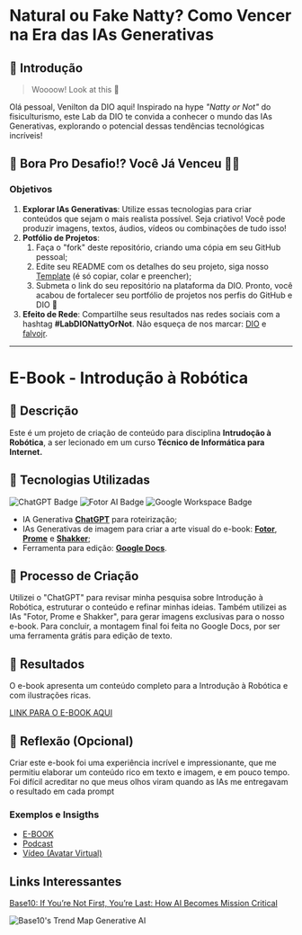 # Natural ou Fake Natty? Como Vencer na Era das IAs Generativas

## 🚀 Introdução

> Woooow! Look at this 👀

Olá pessoal, Venilton da DIO aqui! Inspirado na hype _"Natty or Not"_ do fisiculturismo, este Lab da DIO te convida a conhecer o mundo das IAs Generativas, explorando o potencial dessas tendências tecnológicas incríveis!

## 🎯 Bora Pro Desafio!? Você Já Venceu 💪🤓

### Objetivos

1. **Explorar IAs Generativas**: Utilize essas tecnologias para criar conteúdos que sejam o mais realista possível. Seja criativo! Você pode produzir imagens, textos, áudios, vídeos ou combinações de tudo isso!
1. **Potfólio de Projetos**:
    1. Faça o "fork" deste repositório, criando uma cópia em seu GitHub pessoal;
    2. Edite seu README com os detalhes do seu projeto, siga nosso [Template](#template) (é só copiar, colar e preencher);
    3. Submeta o link do seu repositório na plataforma da DIO. Pronto, você acabou de fortalecer seu portfólio de projetos nos perfis do GitHub e DIO 🚀
1. **Efeito de Rede**: Compartilhe seus resultados nas redes sociais com a hashtag **#LabDIONattyOrNot**. Não esqueça de nos marcar: [DIO](https://www.linkedin.com/school/dio-makethechange) e [falvojr](https://www.linkedin.com/in/falvojr).

---

# E-Book - Introdução à Robótica 

## 📒 Descrição
Este é um projeto de criação de conteúdo para  disciplina **Intrudoção à Robótica**, a ser lecionado em um curso **Técnico de Informática para Internet.**

## 🤖 Tecnologias Utilizadas
![ChatGPT Badge](https://img.shields.io/badge/Powered_by-ChatGPT_3.5-1f77b4?logo=openai)
![Fotor AI Badge](https://img.shields.io/badge/Powered_by-Fotor_AI_Image_Creator-FF5733?logo=fotor.com&logoColor=white)
![Google Workspace Badge](https://img.shields.io/badge/Powered_by-Google_Docs-4285F4?logo=google&logoColor=white)

- IA Generativa **[ChatGPT](https://chat.openai.com)** para roteirização;
- IAs Generativas de imagem para criar a arte visual do e-book: **[Fotor](https://www.fotor.com/images/create)**, **[Prome](https://www.promeai.pro/ai-image-generation)** e **[Shakker](https://www.shakker.ai/aigenerator)**;
- Ferramenta para edição: **[Google Docs](https://docs.google.com/)**.

## 🧐 Processo de Criação
Utilizei o "ChatGPT" para revisar minha pesquisa sobre Introdução à Robótica, estruturar o conteúdo e refinar minhas ideias. Também utilizei as IAs "Fotor, Prome e Shakker", para gerar imagens exclusivas para o nosso e-book. Para concluir, a montagem final foi feita no Google Docs, por ser uma ferramenta grátis para edição de texto.

## 🚀 Resultados
O e-book apresenta um conteúdo completo para a Introdução à Robótica e com ilustrações ricas.

[LINK PARA O E-BOOK AQUI]()

## 💭 Reflexão (Opcional)
Criar este e-book foi uma experiência incrível e impressionante, que me permitiu elaborar um conteúdo rico em texto e imagem, e em pouco tempo. Foi difícil acreditar no que meus olhos viram quando as IAs me entregavam o resultado em cada prompt

### Exemplos e Insigths

- [E-BOOK](/exemplos/E-BOOK.md)
- [Podcast](/exemplos/PODCAST.md)
- [Vídeo (Avatar Virtual)](/exemplos/VIDEO.md)

## Links Interessantes

[Base10: If You’re Not First, You’re Last: How AI Becomes Mission Critical](https://base10.vc/post/generative-ai-mission-critical/)

![Base10's Trend Map Generative AI](https://github.com/digitalinnovationone/lab-natty-or-not/assets/730492/f4df26e8-f8f7-4419-8252-c69d73ea930c)
